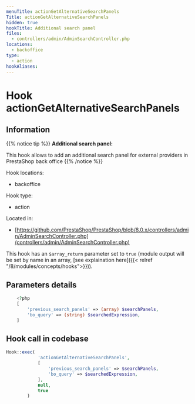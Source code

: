 ```yaml
---
menuTitle: actionGetAlternativeSearchPanels
Title: actionGetAlternativeSearchPanels
hidden: true
hookTitle: Additional search panel
files:
  - controllers/admin/AdminSearchController.php
locations:
  - backoffice
type:
  - action
hookAliases:
---
```


# Hook actionGetAlternativeSearchPanels

## Information

{{% notice tip %}}
**Additional search panel:** 

This hook allows to add an additional search panel for external providers in PrestaShop back office
{{% /notice %}}

Hook locations: 
  - backoffice

Hook type: 
  - action

Located in: 
  - [https://github.com/PrestaShop/PrestaShop/blob/8.0.x/controllers/admin/AdminSearchController.php](controllers/admin/AdminSearchController.php)

This hook has an `$array_return` parameter set to `true` (module output will be set by name in an array, [see explaination here]({{< relref "/8/modules/concepts/hooks">}})).

## Parameters details

```php
    <?php
    [
        'previous_search_panels' => (array) $searchPanels,
        'bo_query' => (string) $searchedExpression,
    ]
```

## Hook call in codebase

```php
Hook::exec(
            'actionGetAlternativeSearchPanels',
            [
                'previous_search_panels' => $searchPanels,
                'bo_query' => $searchedExpression,
            ],
            null,
            true
        )
```